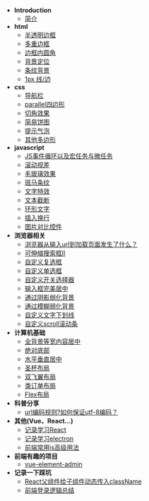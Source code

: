 - **Introduction**
  - [简介](README.md)
- **html**
  - [半透明边框](zh-cn/translucent-borders.md)
  - [多重边框](zh-cn/multiple-borders.md)
  - [边框内圆角](zh-cn/inner-rounding.md)
  - [背景定位](zh-cn/extended-bg-position.md)
  - [条纹背景](zh-cn/stripes-background.md)
  - [1px 线/边](zh-cn/one-pixel-line.md)
- **css**
  - [导航栏](css/nav.md)
  - [parallel四边形](zh-cn/parallelogram.md)
  - [切角效果](zh-cn/bevel-corners.md)
  - [简易饼图](zh-cn/pie-chart.md)
  - [提示气泡](zh-cn/poptip.md)
  - [其他多边形](zh-cn/polygon.md)
- **javascript**
  - [JS事件循环以及宏任务与微任务](js/JS事件循环以及宏任务与微任务.md)
  - [滚动视差](css/vision-difference.md)
  - [毛玻璃效果](zh-cn/frosted-glass.md)
  - [斑马条纹](zh-cn/zebra-stripes.md)
  - [文字特效](zh-cn/text-effects.md)
  - [文本截断](zh-cn/text-truncate.md)
  - [环形文字](zh-cn/circular-text.md)
  - [插入换行](zh-cn/line-breaks.md)
  - [图片对比控件](zh-cn/image-slider.md)
- **浏览器相关**
  - [浏览器从输入url到加载页面发生了什么？](https://juejin.cn/post/6928677404332425223)
  - [可伸缩搜索框Ⅱ](css/input-stretchⅡ.md)
  - [自定义复选框](zh-cn/custom-checkbox.md)
  - [自定义单选框](zh-cn/custom-radio.md)
  - [自定义开关选择器](zh-cn/custom-switch.md)
  - [输入框完美居中](zh-cn/input-align.md)
  - [通过阴影弱化背景](zh-cn/shadow-weaken-background.md)
  - [通过模糊弱化背景](zh-cn/blurry-weaken-background.md)
  - [自定义文字下划线](zh-cn/text-underline.md)
  - [自定义scroll滚动条](zh-cn/scrollbar.md)
- **计算机基础**
  - [全背景等宽内容居中](zh-cn/fluid-fixed.md)
  - [绝对底部](zh-cn/sticky-footer.md)
  - [水平垂直居中](zh-cn/centering-known.md)
  - [圣杯布局](zh-cn/holy-grail-layout.md?v=1)
  - [双飞翼布局](zh-cn/double-wing-layout.md?v=1)
  - [类订单布局](zh-cn/class-order-layout.md)
  - [Flex布局](zh-cn/flexbox-layout.md)
- **科普分享**
  - [url编码规则?如何保证utf-8编码？](https://blog.csdn.net/chenlycly/article/details/51820727)
- **其他(Vue、React...)**
  - [记录学习React](other/记录学习React.md)
  - [记录学习electron](other/记录学习electron.md)
  - [前端常用js高级用法](other/前端常用js高级用法.md)
- **前端有趣的项目**
  - [vue-element-admin](https://github.com/PanJiaChen/vue-element-admin)
- **记录一下踩坑**
  - [React父组件给子组件动态传入className](pit/React父组件给子组件动态传入className.md)
  - [前端登录逻辑总结](pit/前端登录逻辑总结.md)